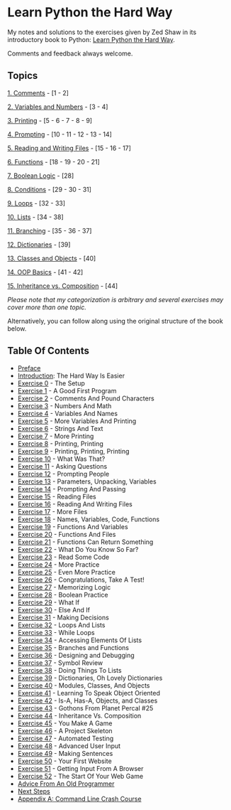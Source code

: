# Learn Python the Hard Way

My notes and solutions to the exercises given by Zed Shaw in its introductory book to Python: [Learn Python the Hard Way](https://learnpythonthehardway.org/python3/).  

Comments and feedback always welcome. 

## Topics

[1. Comments](https://github.com/GiuseppeBaldini/Learn-Python-the-Hard-Way/tree/master/01.%20Comments) - [1 - 2]  

[2. Variables and Numbers](https://github.com/GiuseppeBaldini/Learn-Python-the-Hard-Way/tree/master/02.%20Variables%20and%20Numbers) - [3 - 4]  

[3. Printing](https://github.com/GiuseppeBaldini/Learn-Python-the-Hard-Way/tree/master/03.%20Printing) - [5 - 6 - 7 - 8 - 9]  

[4. Prompting](https://github.com/GiuseppeBaldini/Learn-Python-the-Hard-Way/tree/master/04.%20Prompting) - [10 - 11 - 12 - 13 - 14]  

[5. Reading and Writing Files](https://github.com/GiuseppeBaldini/Learn-Python-the-Hard-Way/tree/master/05.%20Reading%20and%20Writing%20Files) - [15 - 16 - 17]  

[6. Functions](https://github.com/GiuseppeBaldini/Learn-Python-the-Hard-Way/tree/master/06.%20Functions) - [18 - 19 - 20 - 21]  

[7. Boolean Logic](https://github.com/GiuseppeBaldini/Learn-Python-the-Hard-Way/tree/master/07.%20Boolean%20Logic) - [28]  

[8. Conditions](https://github.com/GiuseppeBaldini/Learn-Python-the-Hard-Way/tree/master/08.%20Conditions) - [29 - 30 - 31]  

[9. Loops](https://github.com/GiuseppeBaldini/Learn-Python-the-Hard-Way/tree/master/09.%20Loops) - [32 - 33]    

[10. Lists](https://github.com/GiuseppeBaldini/Learn-Python-the-Hard-Way/tree/master/10.%20Lists) - [34 - 38]  

[11. Branching](https://github.com/GiuseppeBaldini/Learn-Python-the-Hard-Way/tree/master/11.%20Branches) - [35 - 36 - 37]

[12. Dictionaries](https://github.com/GiuseppeBaldini/Learn-Python-the-Hard-Way/tree/master/12.%20Dictionaries) - [39]  

[13. Classes and Objects](https://github.com/GiuseppeBaldini/Learn-Python-the-Hard-Way/tree/master/13.%20Classes%20and%20Objects) - [40]   

[14. OOP Basics](https://github.com/GiuseppeBaldini/Learn-Python-the-Hard-Way/tree/master/14.%20OOP%20Basics) - [41 - 42]  

[15. Inheritance vs. Composition](https://github.com/GiuseppeBaldini/Learn-Python-the-Hard-Way/tree/master/15.%20Inheritance%20vs.%20Composition) - [44]

_Please note that my categorization is arbitrary and several exercises may cover more than one topic._

Alternatively, you can follow along using the original structure of the book below.

## Table Of Contents

* [Preface](https://learnpythonthehardway.org/python3/preface.html)
* [Introduction](https://learnpythonthehardway.org/python3/intro.html): The Hard Way Is Easier
* [Exercise 0](https://learnpythonthehardway.org/python3/ex0.html) - The Setup
* [Exercise 1](https://learnpythonthehardway.org/python3/ex1.html) - A Good First Program
* [Exercise 2](https://learnpythonthehardway.org/python3/ex2.html) - Comments And Pound Characters
* [Exercise 3](https://learnpythonthehardway.org/python3/ex3.html) - Numbers And Math
* [Exercise 4](https://learnpythonthehardway.org/python3/ex4.html) - Variables And Names
* [Exercise 5](https://learnpythonthehardway.org/python3/ex5.html) - More Variables And Printing
* [Exercise 6](https://learnpythonthehardway.org/python3/ex6.html) - Strings And Text
* [Exercise 7](https://learnpythonthehardway.org/python3/ex7.html) - More Printing
* [Exercise 8](https://learnpythonthehardway.org/python3/ex8.html) - Printing, Printing
* [Exercise 9](https://learnpythonthehardway.org/python3/ex9.html) - Printing, Printing, Printing
* [Exercise 10](https://learnpythonthehardway.org/python3/ex10.html) - What Was That?
* [Exercise 11](https://learnpythonthehardway.org/python3/ex11.html) - Asking Questions
* [Exercise 12](https://learnpythonthehardway.org/python3/ex12.html) - Prompting People
* [Exercise 13](https://learnpythonthehardway.org/python3/ex13.html) - Parameters, Unpacking, Variables
* [Exercise 14](https://learnpythonthehardway.org/python3/ex14.html) - Prompting And Passing
* [Exercise 15](https://learnpythonthehardway.org/python3/ex15.html) - Reading Files
* [Exercise 16](https://learnpythonthehardway.org/python3/ex16.html) - Reading And Writing Files
* [Exercise 17](https://learnpythonthehardway.org/python3/ex17.html) - More Files
* [Exercise 18](https://learnpythonthehardway.org/python3/ex18.html) - Names, Variables, Code, Functions
* [Exercise 19](https://learnpythonthehardway.org/python3/ex19.html) - Functions And Variables
* [Exercise 20](https://learnpythonthehardway.org/python3/ex20.html) - Functions And Files
* [Exercise 21](https://learnpythonthehardway.org/python3/ex21.html) - Functions Can Return Something
* [Exercise 22](https://learnpythonthehardway.org/python3/ex22.html) - What Do You Know So Far?
* [Exercise 23](https://learnpythonthehardway.org/python3/ex23.html) - Read Some Code
* [Exercise 24](https://learnpythonthehardway.org/python3/ex24.html) - More Practice
* [Exercise 25](https://learnpythonthehardway.org/python3/ex25.html) - Even More Practice
* [Exercise 26](https://learnpythonthehardway.org/python3/ex26.html) - Congratulations, Take A Test!
* [Exercise 27](https://learnpythonthehardway.org/python3/ex27.html) - Memorizing Logic
* [Exercise 28](https://learnpythonthehardway.org/python3/ex28.html) - Boolean Practice
* [Exercise 29](https://learnpythonthehardway.org/python3/ex29.html) - What If
* [Exercise 30](https://learnpythonthehardway.org/python3/ex30.html) - Else And If
* [Exercise 31](https://learnpythonthehardway.org/python3/ex31.html) - Making Decisions
* [Exercise 32](https://learnpythonthehardway.org/python3/ex32.html) - Loops And Lists
* [Exercise 33](https://learnpythonthehardway.org/python3/ex33.html) - While Loops
* [Exercise 34](https://learnpythonthehardway.org/python3/ex34.html) - Accessing Elements Of Lists
* [Exercise 35](https://learnpythonthehardway.org/python3/ex35.html) - Branches and Functions
* [Exercise 36](https://learnpythonthehardway.org/python3/ex36.html) - Designing and Debugging
* [Exercise 37](https://learnpythonthehardway.org/python3/ex37.html) - Symbol Review
* [Exercise 38](https://learnpythonthehardway.org/python3/ex38.html) - Doing Things To Lists
* [Exercise 39](https://learnpythonthehardway.org/python3/ex39.html) - Dictionaries, Oh Lovely Dictionaries
* [Exercise 40](https://learnpythonthehardway.org/python3/ex40.html) - Modules, Classes, And Objects
* [Exercise 41](https://learnpythonthehardway.org/python3/ex41.html) - Learning To Speak Object Oriented
* [Exercise 42](https://learnpythonthehardway.org/python3/ex42.html) - Is-A, Has-A, Objects, and Classes
* [Exercise 43](https://learnpythonthehardway.org/python3/ex43.html) - Gothons From Planet Percal #25
* [Exercise 44](https://learnpythonthehardway.org/python3/ex44.html) - Inheritance Vs. Composition
* [Exercise 45](https://learnpythonthehardway.org/python3/ex45.html) - You Make A Game
* [Exercise 46](https://learnpythonthehardway.org/python3/ex46.html) - A Project Skeleton
* [Exercise 47](https://learnpythonthehardway.org/python3/ex47.html) - Automated Testing
* [Exercise 48](https://learnpythonthehardway.org/python3/ex48.html) - Advanced User Input
* [Exercise 49](https://learnpythonthehardway.org/python3/ex49.html) - Making Sentences
* [Exercise 50](https://learnpythonthehardway.org/python3/ex50.html) - Your First Website
* [Exercise 51](https://learnpythonthehardway.org/python3/ex51.html) - Getting Input From A Browser
* [Exercise 52](https://learnpythonthehardway.org/python3/ex52.html) - The Start Of Your Web Game
* [Advice From An Old Programmer](https://learnpythonthehardway.org/python3/advice.html)
* [Next Steps](https://learnpythonthehardway.org/python3/next.html)
* [Appendix A: Command Line Crash Course](https://learnpythonthehardway.org/python3/appendixa.html)
